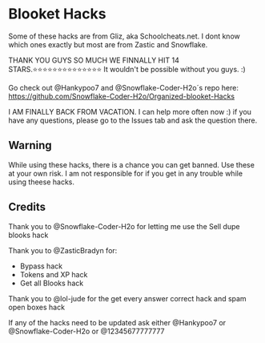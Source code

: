 # Blooket Hacks
Some of these hacks are from Gliz, aka Schoolcheats.net. I dont know which ones exactly but most are from Zastic and Snowflake.

THANK YOU GUYS SO MUCH WE FINNALLY HIT 14 STARS.⭐⭐⭐⭐⭐⭐⭐⭐⭐⭐⭐⭐⭐⭐ It wouldn't be possible without you guys.  :)

Go check out @Hankypoo7 and @Snowflake-Coder-H2o´s repo here: https://github.com/Snowflake-Coder-H2o/Organized-blooket-Hacks

I AM FINALLY BACK FROM VACATION. I can help more often now :)
if you have any questions, please go to the Issues tab and ask the question there.




## Warning
While using these hacks, there is a chance you can get banned. Use these at your own risk.
I am not responsible for if you get in any trouble while using theese hacks.


## Credits
Thank you to @Snowflake-Coder-H2o for letting me use the Sell dupe blooks hack

Thank you to @ZasticBradyn for:
- Bypass hack
- Tokens and XP hack
- Get all Blooks hack

Thank you to @lol-jude for the get every answer correct hack and spam open boxes hack

If any of the hacks need to be updated ask either @Hankypoo7 or @Snowflake-Coder-H2o or @12345677777777
